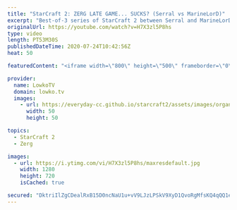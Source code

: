 ```yaml
---
title: "StarCraft 2: ZERG LATE GAME... SUCKS? (Serral vs MarineLorD)"
excerpt: "Best-of-3 series of StarCraft 2 between Serral and MarineLorD. In this series we have an epic game of Zerg versus Terran Mech and an amazing match of non-stop Terran Bio aggression. Turns out Zerg late game... Kind of sucks?  Get more videos & support my work: http://www.patreon.com/lowkotv  My second"
originalUrl: https://youtube.com/watch?v=H7X3zl5P8hs
type: video
length: PT53M30S
publishedDateTime: 2020-07-24T10:42:56Z
heat: 50

featuredContent: "<iframe width=\"800\" height=\"500\" frameborder=\"0\" src=\"https://www.youtube.com/embed/H7X3zl5P8hs\" allow=\"accelerometer; autoplay; encrypted-media; gyroscope; picture-in-picture\" allowfullscreen></iframe>"

provider:
  name: LowkoTV
  domain: lowko.tv
  images:
    - url: https://everyday-cc.github.io/starcraft2/assets/images/organizations/lowko.tv-50x50.jpg
      width: 50
      height: 50

topics:
  - StarCraft 2
  - Zerg

images:
  - url: https://i.ytimg.com/vi/H7X3zl5P8hs/maxresdefault.jpg
    width: 1280
    height: 720
    isCached: true

secured: "DktriIlZgCDealRxB15D0ncNaU1u+vV9LJzLPSkV9XyD1QvoRgMfsKQ4qQQ1eCaki/1S7jsfKW6doJEHhbDtR0o8Elr2xdi0cRwqOHSpLC4FqF1xS4+YJ8g+FdNTJh9iHHy0ZHD7sy9OSTUvFNWcI6SYiEuwgX3QpSVH/ziv3gKd5cj2+RDPkR6Tj2MqjLA5mPF/k9BlDcOpSujF7lc7DyoLrp/0epnKIBEqHIVzMhhD+G8kLP+ki5YehlOGJbJiwvFzIfBBFvVr/VlUY3iX6oPr0cEWySHNJG1AgajziYiqGmpRnXAs2JE+wUPjbV4QZdBhql2h0Vtiq3lCnIhxKxN9GyOgCY8Sz50OJ2h6mcjVWIsuJk6lfJBzT2DEkS8dm/kINMAfbCH0o3XLu1vUbCC3ko4FzSVre2iBjiE2BX3Vj6KQL4T2UMrd7RSQqhno;8HxA/WlsGR7GNTUo4nbleg=="
---
```


